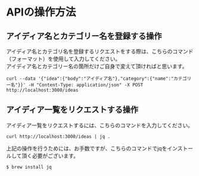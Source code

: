 # APIの操作方法

## アイディア名とカテゴリー名を登録する操作

アイディア名とカテゴリ名を登録するリクエストをする際は、こちらのコマンド（フォーマット）を使用して入力してください。  
アイディア名とカテゴリー名の箇所だけご自身で変えて頂ければと思います。
```
curl --data '{"idea":{"body":"アイディア名"},"category":{"name":"カテゴリー名"}}' -H "Content-Type: application/json" -X POST http://localhost:3000/ideas
```

## アイディア一覧をリクエストする操作

アイディア一覧をリクエストするには、こちらのコマンドを入力してください。

```
curl http://localhost:3000/ideas | jq .
```

上記の操作を行うためには、お手数ですが、こちらのコマンドでjqをインストールして頂く必要がございます。

```
$ brew install jq
```

